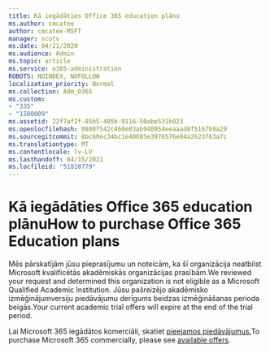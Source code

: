```yaml
---
title: Kā iegādāties Office 365 education plānu
ms.author: cmcatee
author: cmcatee-MSFT
manager: scotv
ms.date: 04/21/2020
ms.audience: Admin
ms.topic: article
ms.service: o365-administration
ROBOTS: NOINDEX, NOFOLLOW
localization_priority: Normal
ms.collection: Adm_O365
ms.custom:
- "335"
- "1500009"
ms.assetid: 22f7af2f-85b5-405b-9116-50abe531b023
ms.openlocfilehash: 0808f542c460e83ab940954eeaaad8f5167b9a29
ms.sourcegitcommit: 8bc60ec34bc1e40685e3976576e04a2623f63a7c
ms.translationtype: MT
ms.contentlocale: lv-LV
ms.lasthandoff: 04/15/2021
ms.locfileid: "51810779"
---
```

# <a name="how-to-purchase-office-365-education-plans"></a><span data-ttu-id="4f7e5-102">Kā iegādāties Office 365 education plānu</span><span class="sxs-lookup"><span data-stu-id="4f7e5-102">How to purchase Office 365 Education plans</span></span>

<span data-ttu-id="4f7e5-103">Mēs pārskatījām jūsu pieprasījumu un noteicām, ka šī organizācija neatbilst Microsoft kvalificētās akadēmiskās organizācijas prasībām.</span><span class="sxs-lookup"><span data-stu-id="4f7e5-103">We reviewed your request and determined this organization is not eligible as a Microsoft Qualified Academic Institution.</span></span> <span data-ttu-id="4f7e5-104">Jūsu pašreizējo akadēmisko izmēģinājumversiju piedāvājumu derīgums beidzas izmēģināšanas perioda beigās.</span><span class="sxs-lookup"><span data-stu-id="4f7e5-104">Your current academic trial offers will expire at the end of the trial period.</span></span>
  
<span data-ttu-id="4f7e5-105">Lai Microsoft 365 iegādātos komerciāli, skatiet [pieejamos piedāvājumus.](https://go.microsoft.com/fwlink/p/?linkid=868433)</span><span class="sxs-lookup"><span data-stu-id="4f7e5-105">To purchase Microsoft 365 commercially, please see [available offers](https://go.microsoft.com/fwlink/p/?linkid=868433).</span></span>  